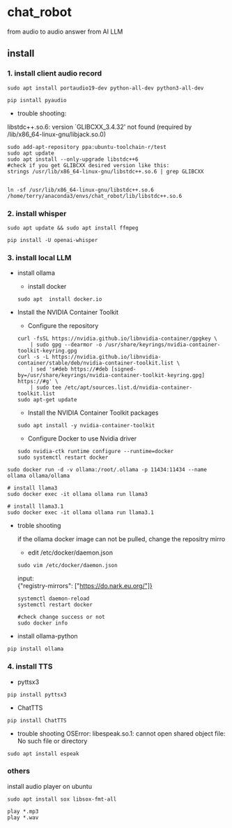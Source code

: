 # chat_robot
from audio to audio answer from AI LLM

## install

### 1. install client audio record
```
sudo apt install portaudio19-dev python-all-dev python3-all-dev

pip isntall pyaudio

```

- trouble shooting:

libstdc++.so.6: version `GLIBCXX_3.4.32' not found (required by /lib/x86_64-linux-gnu/libjack.so.0)

```
sudo add-apt-repository ppa:ubuntu-toolchain-r/test
sudo apt update
sudo apt install --only-upgrade libstdc++6
#check if you get GLIBCXX desired version like this:
strings /usr/lib/x86_64-linux-gnu/libstdc++.so.6 | grep GLIBCXX


ln -sf /usr/lib/x86_64-linux-gnu/libstdc++.so.6 /home/terry/anaconda3/envs/chat_robot/lib/libstdc++.so.6
```

### 2. install whisper
```
sudo apt update && sudo apt install ffmpeg

pip install -U openai-whisper
```

### 3. install local LLM
- install ollama

    - install docker
    ```
    sudo apt  install docker.io
    ```

- Install the NVIDIA Container Toolkit⁠
    - Configure the repository
    ```
    curl -fsSL https://nvidia.github.io/libnvidia-container/gpgkey \
        | sudo gpg --dearmor -o /usr/share/keyrings/nvidia-container-toolkit-keyring.gpg
    curl -s -L https://nvidia.github.io/libnvidia-container/stable/deb/nvidia-container-toolkit.list \
        | sed 's#deb https://#deb [signed-by=/usr/share/keyrings/nvidia-container-toolkit-keyring.gpg] https://#g' \
        | sudo tee /etc/apt/sources.list.d/nvidia-container-toolkit.list
    sudo apt-get update

    ```

    - Install the NVIDIA Container Toolkit packages

    ```
    sudo apt install -y nvidia-container-toolkit

    ```

    - Configure Docker to use Nvidia driver
    ```
    sudo nvidia-ctk runtime configure --runtime=docker
    sudo systemctl restart docker

    ```

```
sudo docker run -d -v ollama:/root/.ollama -p 11434:11434 --name ollama ollama/ollama

# install llama3
sudo docker exec -it ollama ollama run llama3

# install llama3.1
sudo docker exec -it ollama ollama run llama3.1

```
- troble shooting

    if the ollama docker image can not be pulled, change the repositry mirro

    - edit /etc/docker/daemon.json
    ```
    sudo vim /etc/docker/daemon.json
    ```
    input: <br/>
    {"registry-mirrors": ["https://do.nark.eu.org/"]}

    ```
    systemctl daemon-reload
    systemctl restart docker

    #check change success or not
    sudo docker info
    ```
- install ollama-python
```
pip install ollama
```


### 4. install TTS
- pyttsx3
```
pip install pyttsx3
```

- ChatTTS
```
pip install ChatTTS
```

- trouble shooting
OSError: libespeak.so.1: cannot open shared object file: No such file or directory

```
sudo apt install espeak

```


### others
install audio player on ubuntu
```
sudo apt install sox libsox-fmt-all

play *.mp3
play *.wav
```